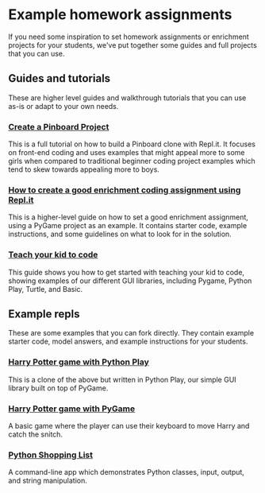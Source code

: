 # Example homework assignments

If you need some inspiration to set homework assignments or enrichment projects for your students, we've put together some guides and full projects that you can use.

## Guides and tutorials

These are higher level guides and walkthrough tutorials that you can use as-is or adapt to your own needs.

### [Create a Pinboard Project](https://docs.repl.it/Teams/PinboardProject)

This is a full tutorial on how to build a Pinboard clone with Repl.it. It focuses on front-end coding and uses examples that might appeal more to some girls when compared to traditional beginner coding project examples which tend to skew towards appealing more to boys.

### [How to create a good enrichment coding assignment using Repl.it](./EnrichmentHomework)

This is a higher-level guide on how to set a good enrichment assignment, using a PyGame project as an example. It contains starter code, example instructions, and some guidelines on what to look for in the solution.

### [Teach your kid to code](https://docs.repl.it/Teams/TeachYourKid)

This guide shows you how to get started with teaching your kid to code, showing examples of our different GUI libraries, including Pygame, Python Play, Turtle, and Basic.

## Example repls

These are some examples that you can fork directly. They contain example starter code, model answers, and example instructions for your students.

### [Harry Potter game with Python Play](https://repl.it/@ritza/PlayPotterGame)

This is a clone of the above but written in Python Play, our simple GUI library built on top of PyGame.

### [Harry Potter game with PyGame]( https://repl.it/@ritza/PotterGame)

A basic game where the player can use their keyboard to move Harry and catch the snitch.

### [Python Shopping List](https://repl.it/@ritza/ShoppingList)

A command-line app which demonstrates Python classes, input, output, and string manipulation.
